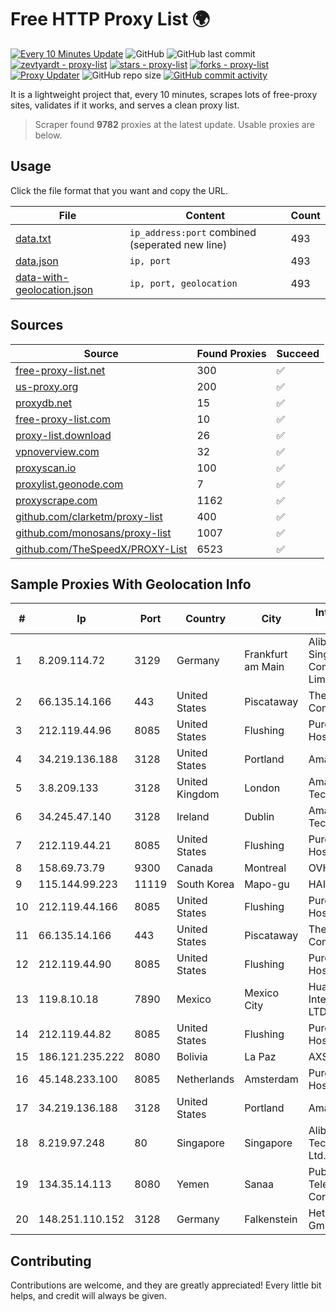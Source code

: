
# Free HTTP Proxy List 🌍

[![Every 10 Minutes Update](https://github.com/mertguvencli/http-proxy-list/actions/workflows/main.yml/badge.svg?branch=main)](https://github.com/mertguvencli/http-proxy-list/actions/workflows/main.yml)
![GitHub](https://img.shields.io/github/license/mertguvencli/http-proxy-list)
![GitHub last commit](https://img.shields.io/github/last-commit/mertguvencli/http-proxy-list)
[![zevtyardt - proxy-list](https://img.shields.io/static/v1?label=zevtyardt&message=proxy-list&color=blue&logo=github)](https://github.com/zevtyardt/proxy-list "Go to GitHub repo")
[![stars - proxy-list](https://img.shields.io/github/stars/zevtyardt/proxy-list?style=social)](https://github.com/zevtyardt/proxy-list)
[![forks - proxy-list](https://img.shields.io/github/forks/zevtyardt/proxy-list?style=social)](https://github.com/zevtyardt/proxy-list)
[![Proxy Updater](https://github.com/zevtyardt/proxy-list/workflows/Proxy%20Updater/badge.svg)](https://github.com/zevtyardt/proxy-list/actions?query=workflow:"Proxy+Updater")
![GitHub repo size](https://img.shields.io/github/repo-size/zevtyardt/proxy-list)
[![GitHub commit activity](https://img.shields.io/github/commit-activity/m/zevtyardt/proxy-list?logo=commits)](https://github.com/zevtyardt/proxy-list/commits/main)

It is a lightweight project that, every 10 minutes, scrapes lots of free-proxy sites, validates if it works, and serves a clean proxy list.

> Scraper found **9782** proxies at the latest update. Usable proxies are below.

## Usage

Click the file format that you want and copy the URL.

|File|Content|Count|
|----|-------|-----|
|[data.txt](https://raw.githubusercontent.com/mertguvencli/http-proxy-list/main/proxy-list/data.txt)|`ip_address:port` combined (seperated new line)|493|
|[data.json](https://raw.githubusercontent.com/mertguvencli/http-proxy-list/main/proxy-list/data.json)|`ip, port`|493|
|[data-with-geolocation.json](https://raw.githubusercontent.com/mertguvencli/http-proxy-list/main/proxy-list/data-with-geolocation.json)|`ip, port, geolocation`|493|

## Sources

|Source|Found Proxies|Succeed|
|------|-------------|-------|
|[free-proxy-list.net](https://free-proxy-list.net)|300|✅|
|[us-proxy.org](https://www.us-proxy.org)|200|✅|
|[proxydb.net](http://proxydb.net)|15|✅|
|[free-proxy-list.com](https://free-proxy-list.com/?page=&port=&type%5B%5D=http&type%5B%5D=https&up_time=0&search=Search)|10|✅|
|[proxy-list.download](https://www.proxy-list.download/HTTP)|26|✅|
|[vpnoverview.com](https://vpnoverview.com/privacy/anonymous-browsing/free-proxy-servers)|32|✅|
|[proxyscan.io](https://www.proxyscan.io)|100|✅|
|[proxylist.geonode.com](https://proxylist.geonode.com/api/proxy-list?limit=300&page=1&sort_by=lastChecked&sort_type=desc&protocols=http,https)|7|✅|
|[proxyscrape.com](https://api.proxyscrape.com/v2/?request=displayproxies&protocol=http&timeout=10000&country=all&ssl=all&anonymity=all)|1162|✅|
|[github.com/clarketm/proxy-list](https://raw.githubusercontent.com/clarketm/proxy-list/master/proxy-list-raw.txt)|400|✅|
|[github.com/monosans/proxy-list](https://raw.githubusercontent.com/monosans/proxy-list/main/proxies/http.txt)|1007|✅|
|[github.com/TheSpeedX/PROXY-List](https://raw.githubusercontent.com/TheSpeedX/PROXY-List/master/http.txt)|6523|✅|


## Sample Proxies With Geolocation Info

|#|Ip|Port|Country|City|Internet Service Provider|
|-|--|----|-------|----|-------------------------|
|1|8.209.114.72|3129|Germany|Frankfurt am Main|Alibaba.com Singapore E-Commerce Private Limited|
|2|66.135.14.166|443|United States|Piscataway|The Constant Company, LLC|
|3|212.119.44.96|8085|United States|Flushing|PureVoltage Hosting Inc.|
|4|34.219.136.188|3128|United States|Portland|Amazon.com, Inc.|
|5|3.8.209.133|3128|United Kingdom|London|Amazon Technologies Inc.|
|6|34.245.47.140|3128|Ireland|Dublin|Amazon Technologies Inc.|
|7|212.119.44.21|8085|United States|Flushing|PureVoltage Hosting Inc.|
|8|158.69.73.79|9300|Canada|Montreal|OVH SAS|
|9|115.144.99.223|11119|South Korea|Mapo-gu|HAIonNet|
|10|212.119.44.166|8085|United States|Flushing|PureVoltage Hosting Inc.|
|11|66.135.14.166|443|United States|Piscataway|The Constant Company, LLC|
|12|212.119.44.90|8085|United States|Flushing|PureVoltage Hosting Inc.|
|13|119.8.10.18|7890|Mexico|Mexico City|Huawei International Pte. LTD|
|14|212.119.44.82|8085|United States|Flushing|PureVoltage Hosting Inc.|
|15|186.121.235.222|8080|Bolivia|La Paz|AXS Bolivia S. A.|
|16|45.148.233.100|8085|Netherlands|Amsterdam|PureVoltage Hosting Inc.|
|17|34.219.136.188|3128|United States|Portland|Amazon.com, Inc.|
|18|8.219.97.248|80|Singapore|Singapore|Alibaba (US) Technology Co., Ltd.|
|19|134.35.14.113|8080|Yemen|Sanaa|Public Telecommunication Corporation|
|20|148.251.110.152|3128|Germany|Falkenstein|Hetzner Online GmbH|



## Contributing

Contributions are welcome, and they are greatly appreciated! Every
little bit helps, and credit will always be given.

